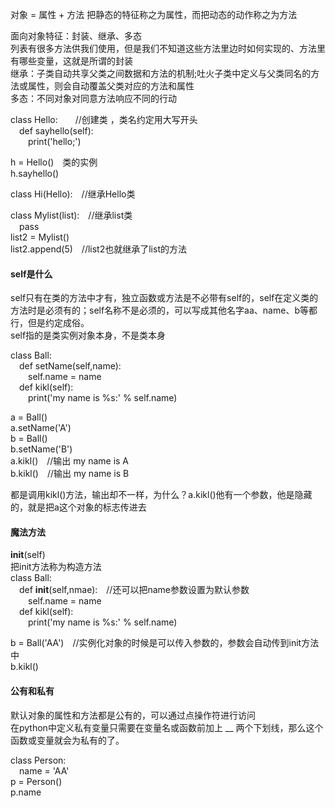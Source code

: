 对象 = 属性 + 方法  把静态的特征称之为属性，而把动态的动作称之为方法  

面向对象特征：封装、继承、多态  
列表有很多方法供我们使用，但是我们不知道这些方法里边时如何实现的、方法里有哪些变量，这就是所谓的封装   
继承：子类自动共享父类之间数据和方法的机制;吐火子类中定义与父类同名的方法或属性，则会自动覆盖父类对应的方法和属性  
多态：不同对象对同意方法响应不同的行动  

class Hello:&emsp;&emsp;//创建类 ，类名约定用大写开头  
&emsp;def sayhello(self):  
&emsp;&emsp;print('hello;')    

h = Hello()&emsp;类的实例  
h.sayhello()  

class Hi(Hello):&emsp;//继承Hello类  


class Mylist(list):&emsp;//继承list类  
&emsp;pass  
list2 = Mylist()  
list2.append(5)&emsp;//list2也就继承了list的方法  

#### self是什么  
self只有在类的方法中才有，独立函数或方法是不必带有self的，self在定义类的方法时是必须有的；self名称不是必须的，可以写成其他名字aa、name、b等都行，但是约定成俗。  
self指的是类实例对象本身，不是类本身 

class Ball:  
&emsp;def setName(self,name):  
&emsp;&emsp;self.name = name  
&emsp;def kikl(self):  
&emsp;&emsp;print('my name is %s:' % self.name)  

a = Ball()  
a.setName('A')  
b = Ball()  
b.setName('B')  
a.kikl()&emsp;//输出 my name is A  
b.kikl()&emsp;//输出 my name is B  

都是调用kikl()方法，输出却不一样，为什么？a.kikl()他有一个参数，他是隐藏的，就是把a这个对象的标志传进去


#### 魔法方法  
__init__(self)  
把init方法称为构造方法  
class Ball:  
&emsp;def __init__(self,nmae):&emsp;//还可以把name参数设置为默认参数  
&emsp;&emsp;self.name = name  
&emsp;def kikl(self):  
&emsp;&emsp;print('my name is %s:' % self.name)  

b = Ball('AA')&emsp;//实例化对象的时候是可以传入参数的，参数会自动传到init方法中  
b.kikl()  


#### 公有和私有  
默认对象的属性和方法都是公有的，可以通过点操作符进行访问  
在python中定义私有变量只需要在变量名或函数前加上 __ 两个下划线，那么这个函数或变量就会为私有的了。  

class Person:  
&emsp;name = 'AA'  
p = Person()  
p.name  


















































































